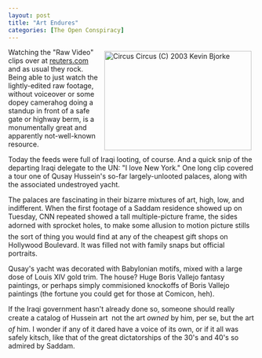 ```yaml
---
layout: post
title: "Art Endures"
categories: [The Open Conspiracy]
---
```

<img src="http://www.botzilla.com/bpix/apr03c-09.jpg" align="right" width=300 height=202 hspace=8 vspace=6 title="Circus Circus (C) 2003 Kevin Bjorke">Watching the "Raw Video" clips over at <a href="http://www.reuters.com/" target="linkframe">reuters.com</a> and as usual they rock. Being able to just watch the lightly-edited raw footage, without voiceover or some dopey camerahog doing a standup in front of a safe gate or highway berm, is a monumentally great and apparently not-well-known resource.

Today the feeds were full of Iraqi looting, of course. And a quick snip of the departing Iraqi delegate to the UN: "I love New York." One long clip covered a tour one of Qusay Hussein's so-far largely-unlooted palaces, along with the associated undestroyed yacht.

The palaces are fascinating in their bizarre mixtures of art, high, low, and indifferent. When the first footage of a Saddam residence showed up on Tuesday, CNN repeated showed a tall multiple-picture frame, the sides adorned with sprocket holes, to make some allusion to motion picture stills &#151; the sort of thing you would find at any of the cheapest gift shops on Hollywood Boulevard. It was filled not with family snaps but official portraits.

Qusay's yacht was decorated with Babylonian motifs, mixed with a large dose of Louis XIV gold trim. The house? Huge Boris Vallejo fantasy paintings, or perhaps simply commisioned knockoffs of Boris Vallejo paintings (the fortune you could get for those at Comicon, heh).

If the Iraqi government hasn't already done so, someone should really create a catalog of Hussein art &#151; not the art <i>owned</i> by him, per se, but the art <i>of</i> him. I wonder if any of it dared have a voice of its own, or if it all was safely kitsch, like that of the great dictatorships of the 30's and 40's so admired by Saddam.

<!--more-->

